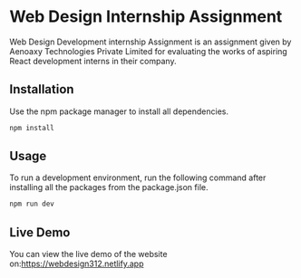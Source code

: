 # Web Design Internship Assignment

 Web Design Development internship Assignment is an assignment given by Aenoaxy Technologies Private Limited for evaluating the works of aspiring React development interns in their company.

## Installation

Use the npm package manager to install all dependencies.

```bash
npm install
```

## Usage

To run a development environment, run the following command after installing all the packages from the package.json file.

```bash
npm run dev
```
## Live Demo

You can view the live demo of the website on:https://webdesign312.netlify.app
